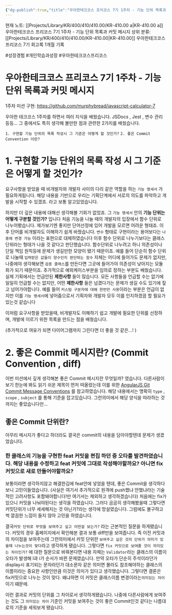 ```yaml
---
{"dg-publish":true,"title":"우아한테크코스 프리코스 7기 1주차 - 기능 단위 목록과 커밋 메시지","description":"1주차 미션에서 주로 생각해 본 내용인 기능 단위 목록을 작성하는 방법이란? 그리고 좋은  커밋 메시지란? 생각해본 내용을 다루고 있습니다.","permalink":"/projects/library/kr/400/410/410-00/kr-410-00-a/","dgPassFrontmatter":true,"noteIcon":"0","created":"2024-11-19T01:38:24.003+09:00","updated":"2024-11-25T15:33:48.721+09:00"}
---
```


현재 노트: [[Projects/Library/KR/400/410/410.00/KR-410.00 a\|KR-410.00 a]] 우아한테크코스 프리코스 7기 1주차 - 기능 단위 목록과 커밋 메시지
상위 분류: [[Projects/Library/KR/400/410/410.00/KR-410.00\|KR-410.00]] 우아한테크코스 프리코스 7기 회고록 1개월 기록


#성장경험 #개인학습과성장  #우아한테크코스프리코스


# 우아한테크코스 프리코스 7기 1주차 - 기능 단위 목록과 커밋 메시지
1주차 미션 구현: https://github.com/murphybread/javascript-calculator-7


우아한 테크코스 1주차를 하면서 여러 지식을 배웠습니다.
JSDocs , Jest , 변수 관리 등등... 그 중에서도 특히 생각해 볼만한 점과 관련한 2가지를 배웠습니다.


`1. 구현할 기능 단위의 목록 작성시 그 기준은 어떻게 할 것인가?`
`2. 좋은 Commit Convention 이란?`


# 1. 구현할 기능 단위의 목록 작성 시 그 기준은 어떻게 할 것인가?

요구사항을 받았을 때 비개발자와 개발자 사이의 다리 같은 역할을 하는 `기능 명세서` 가 필요하게됩니다. 해당 내용을 기반으로 우리는 기획단계에서 서로의 의도를 파악하고 개발을 시작할 수 있겠죠. 라고 보통 알고있었습니다.

하지만 더 깊은 내용에 대해선 생각해볼 기회가 없었죠. 그  `기능 명세서` 안의 **기능 단위는 어떻게 구분할 것인가?** 입니다
처음 기능을 나눌 때의 개발자의 입장에서 함수 단위로 나누어봤습니다. 제가보기엔 좋지만 단어선정에 있어 개발을 모르면 어려운 형태죠.
이후 단어를 비개발자도 이해하기 쉽게 바꿨습니다. `변수` 형태로 구현이라는 용어보다는 `나중에 변경 가능` 이라는 표현으로 대체하였습니다
이후 함수 단위로 나누기보다는 클래스 단위라는 형태가 나을 것 같다고 판단했습니다. 함수단위로 나누려고 하니 의존성이나 단일 책임 원칙등에 문제가 생길만한 모양이 됐기 때문이죠. 예를 들어 단순히 함수 단위로 나눌때 `입력받은 값들이 양수인지 판단하는 함수` 자체는 어디에 들어가도 문제가 없지만, 나중에야 생각해보면 `검증 클래스`를 만든다면 그곳에 들어가야 의존성이 낮아지는 모듈화가 되기 때문이죠.
추가적으로 예외케이스부분을 임의로 정하는 부분도 배웠습니다. 실제 기획에서는 언급안된 **제한사항** 들이 많습니다. 모든 사항들을 언급할 수는 없기에 일일히 언급할 수는 없지만, 어떤 **제한사항** 들은 넘겼다가는 문제가 생길 수도 있기에 짚고 넘어가야합니다.  예를 들어 `커스텀 구분자에 대해 한번만 사용`이라는 부분은 언급이 없지만 이를 `기능 명세서`에 넣어줌으로서 기획자와 개발자 모두 이를 인지하겠끔 할 필요가 있는것 같습니다


이처럼 요구사항을 받았을때, 비개발자도 이해하기 쉽고 개발에 필요한 단위를 선정하며, 개발에 이르기 위한 목록을 만드는 점을 배웠습니다.

(추가적으로 여유가 되면 다이어그램까지 그린다면 더 좋을 것 같은...! )


# 2. 좋은 Commit 메시지란? (Commit Convention ,  diff)


이번 미션에서 깊게 생각해본 좋은  Commit 메시지란 무엇일까? 였습니다. 
다른사람이 보기 한눈에 봐도 읽기 쉬운 제목이 먼저 떠올랐는데 이를 위한 [AngularJS Git Commit Message Conventions](https://gist.github.com/stephenparish/9941e89d80e2bc58a153) 를 참고하였습니다. 해당 내용에서는 명확히 `type` , `scope` , `subject` 를 통해 기준을 잡고있습니다. 그런의미에서 해당 양식을 따라하는 것 까지는 좋았습니다만...

## 좋은 Commit 단위란?
아무리 메시지가 좋다고 하더라도 결국은 commit의 내용을 담아야할텐데 문제가 생겼었습니다.
### 한 클래스의 기능을 구현한 feat 커밋을 편집 하던 중 오타를 발견하였습니다. 해당 내용을 수정하고 feat 커밋에 그대로 작성해야할까요? 아니면 fix커밋으로 새로 만들어야할까요?
보통이라면 생각하지않고 해결한김에 feat안에 넣었을 텐데, 좋은 Commit을 생각하다보니 고민이들었습니다.
(사실은 여기서 추가적으로 원격에 push했냐 안했냐라는 기술적인 고려사항도 포함돼야합니다!만 여기서는 제외하고 생각하겠습니다)
처음에는 fix가 있으니 커밋을 나눠야된다는 생각을 하였습니다. 그러다 곰곰히 생각해봤을때 그렇다면 커밋단위가 너무 세세해지는 것 아닌가?라는 생각에 망설였습니다. 그럼에도 불구하고 썩 깔끔한 느낌이 들지 않아 고민을 하였습니다.

결국`커밋 단위로 무엇을 보여주고 싶고 어떤걸 보는가?` 라는 근본적인 질문을 하게됐습니다.
커밋의 경우 홈페이지에서 확인해본 결과 보통 diff만을 보여줍니다. 즉  이전 커밋과의 차이점을 보여주는데 그런의미에서 커밋 단위란 `보여주고 싶은 것의 단위가 의미가 있을때 나누는것이 맞다`라고 생각하게 됐습니다. 그렇다면 `fix 커밋으로 보여줄 것이 의미있는 차이인가?` 에 대한 질문으로 바꿔본다면 내용 자체는 `Validator`라는 클래스의 이름이 오타가 발생해 l과 i가 순서가 바뀐 문제였습니다. 만약 오타가 단순히 주석이라던가 display시 표기되는 문자라던가 대소문자 같은 의미면 몰라도 참조해야하는 클래스의 이름이라는 중요한 사항인만큼 이것은 의미가 있다고 생각했습니다. 그렇다면 결론은 fix커밋으로 나누는 것이 맞다. 왜냐하면 이 커밋은 클래스이름 변경이라는`의미있는 차이` 이기 떄문에.

이런 결과로 커밋의 단위를 그 차이로서 생각하게됐습니다. 나중에 다른사람에게 보여주는 것도 그 `의미있는 차이` 기준인 커밋을 보여주는 것이 좋은 Commit인것 같다는 나름대로의 기준을 세워보게 됐습니다.

